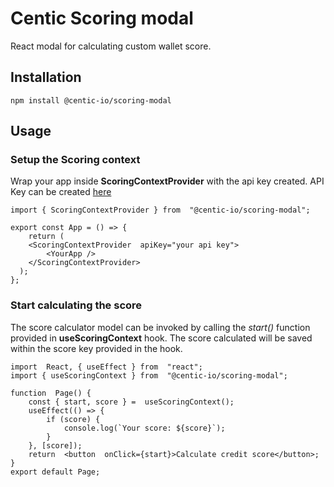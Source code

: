 # Centic Scoring modal
React modal for calculating custom wallet score.

## Installation

    npm install @centic-io/scoring-modal

## Usage

### Setup the Scoring context

Wrap your app inside **ScoringContextProvider** with the api key created.
API Key can be created [here](https://console.centic.io)

    import { ScoringContextProvider } from  "@centic-io/scoring-modal";
    
    export const App = () => {
    	return (
     	<ScoringContextProvider  apiKey="your api key">
			<YourApp />
		</ScoringContextProvider>
	  );
	};
### Start calculating the score

The score calculator model can be invoked by calling the *start()* function provided in **useScoringContext** hook. The score calculated will be saved within the score key provided in the hook.

    import  React, { useEffect } from  "react";
    import { useScoringContext } from  "@centic-io/scoring-modal";
    
	function  Page() {
		const { start, score } =  useScoringContext();
		useEffect(() => {
			if (score) {
				console.log(`Your score: ${score}`);
			}
		}, [score]);
		return  <button  onClick={start}>Calculate credit score</button>;
	}
	export default Page;
    
